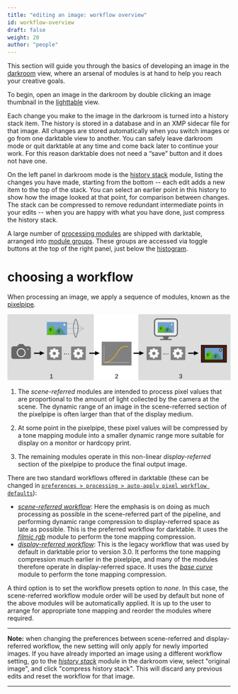 ```yaml
---
title: "editing an image: workflow overview"
id: workflow-overview
draft: false
weight: 20
author: "people"
---
```


This section will guide you through the basics of developing an image in the [darkroom](../../darkroom/_index.md) view, where an arsenal of modules is at hand to help you reach your creative goals.

To begin, open an image in the darkroom by double clicking an image thumbnail in the [lighttable](../../lighttable/_index.md) view. 

Each change you make to the image in the darkroom is turned into a history stack item. The history is stored in a database and in an XMP sidecar file for that image. All changes are stored automatically when you switch images or go from one darktable view to another. You can safely leave darkroom mode or quit darktable at any time and come back later to continue your work. For this reason darktable does not need a “save” button and it does not have one.

On the left panel in darkroom mode is the [history stack](../../module-reference/utility-modules/darkroom/history-stack.md) module, listing the changes you have made, starting from the bottom -- each edit adds a new item to the top of the stack. You can select an earlier point in this history to show how the image looked at that point, for comparison between changes. The stack can be compressed to remove redundant intermediate points in your edits -- when you are happy with what you have done, just compress the history stack.

A large number of [processing modules](../../module-reference/processing-modules/_index.md) are shipped with darktable, arranged into [module groups](../../darkroom/interacting-with-modules/search-and-group.md). These groups are accessed via toggle buttons at the top of the right panel, just below the [histogram](../../module-reference/utility-modules/shared/histogram.md).

# choosing a workflow

When processing an image, we apply a sequence of modules, known as the [pixelpipe](../../darkroom/processing-modules-and-pixelpipe/_index.md). 

![edit-overview](./edit-overview/edit-overview.png#w100)

1. The _scene-referred_ modules are intended to process pixel values that are proportional to the amount of light collected by the camera at the scene. The dynamic range of an image in the scene-referred section of the pixelpipe is often larger than that of the display medium. 

2. At some point in the pixelpipe, these pixel values will be compressed by a tone mapping module into a smaller dynamic range more suitable for display on a monitor or hardcopy print.

3. The remaining modules operate in this non-linear _display-referred_ section of the pixelpipe to produce the final output image.

There are two standard workflows offered in darktable (these can be changed in [`preferences > processing > auto-apply pixel workflow defaults`](../../preferences-settings/processing.md)):
* [_scene-referred workflow_](edit-scene-referred.md): Here the emphasis is on doing as much processing as possible in the scene-referred part of the pipeline, and performing dynamic range compression to display-referred space as late as possible. This is the preferred workflow for darktable. It uses the [_filmic rgb_](../../module-reference/processing-modules/filmic-rgb.md) module to perform the tone mapping compression.
* [_display-referred workflow_](edit-display-referred.md): This is the legacy workflow that was used by default in darktable prior to version 3.0. It performs the tone mapping compression much earlier in the pixelpipe, and many of the modules therefore operate in display-referred space. It uses the [_base curve_](../../module-reference/processing-modules/base-curve.md) module to perform the tone mapping compression.

A third option is to set the workflow presets option to _none_. In this case, the scene-referred workflow module order will be used by default but none of the above modules will be automatically applied. It is up to the user to arrange for appropriate tone mapping and reorder the modules where required.

---

**Note:** when changing the preferences between scene-referred and display-referred workflow, the new setting will only apply for newly imported images. If you have already imported an image using a different workflow setting, go to the [_history stack_](../../module-reference/utility-modules/darkroom/history-stack.md) module in the darkroom view, select "original image", and click "compress history stack". This will discard any previous edits and reset the workflow for that image.

---

